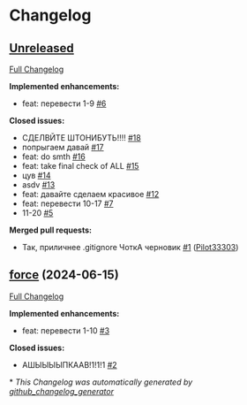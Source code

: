 # Changelog

## [Unreleased](https://github.com/ShiningTwist/training/tree/HEAD)

[Full Changelog](https://github.com/ShiningTwist/training/compare/force...HEAD)

**Implemented enhancements:**

- feat: перевести 1-9 [\#6](https://github.com/ShiningTwist/training/issues/6)

**Closed issues:**

- СДЕЛВЙТЕ ШТОНИБУТЬ!!!! [\#18](https://github.com/ShiningTwist/training/issues/18)
- попрыгаем давай [\#17](https://github.com/ShiningTwist/training/issues/17)
- feat: do smth [\#16](https://github.com/ShiningTwist/training/issues/16)
- feat: take final check of ALL [\#15](https://github.com/ShiningTwist/training/issues/15)
- цув [\#14](https://github.com/ShiningTwist/training/issues/14)
- asdv [\#13](https://github.com/ShiningTwist/training/issues/13)
- feat: давайте сделаем красивое [\#12](https://github.com/ShiningTwist/training/issues/12)
- feat: перевести 10-17 [\#7](https://github.com/ShiningTwist/training/issues/7)
- 11-20 [\#5](https://github.com/ShiningTwist/training/issues/5)

**Merged pull requests:**

- Так, приличнее .gitignore ЧоткА черновик [\#1](https://github.com/ShiningTwist/training/pull/1) ([Pilot33303](https://github.com/Pilot33303))

## [force](https://github.com/ShiningTwist/training/tree/force) (2024-06-15)

[Full Changelog](https://github.com/ShiningTwist/training/compare/50ea55a88f2583cc0cc2df9720d27b58c853dcb3...force)

**Implemented enhancements:**

- feat: перевести 1-10 [\#3](https://github.com/ShiningTwist/training/issues/3)

**Closed issues:**

- АШЫЫЫЫПКААВ!1!1!1 [\#2](https://github.com/ShiningTwist/training/issues/2)



\* *This Changelog was automatically generated by [github_changelog_generator](https://github.com/github-changelog-generator/github-changelog-generator)*
